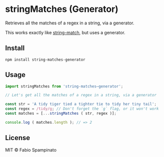 # stringMatches (Generator)

Retrieves all the matches of a regex in a string, via a generator.

This works exactly like [string-match](https://www.npmjs.com/package/string-matches), but uses a generator.

## Install

```shell
npm install string-matches-generator
```

## Usage

```js
import stringMatches from 'string-matches–generator';

// Let's get all the matches of a regex in a string, via a generator

const str = 'A tidy tiger tied a tighter tie to tidy her tiny tail';
const regex = /tidy/g; // Don't forget the `g` flag, or it won't work
const matches = [...stringMatches ( str, regex )];

console.log ( matches.length ); // => 2
```

## License

MIT © Fabio Spampinato
